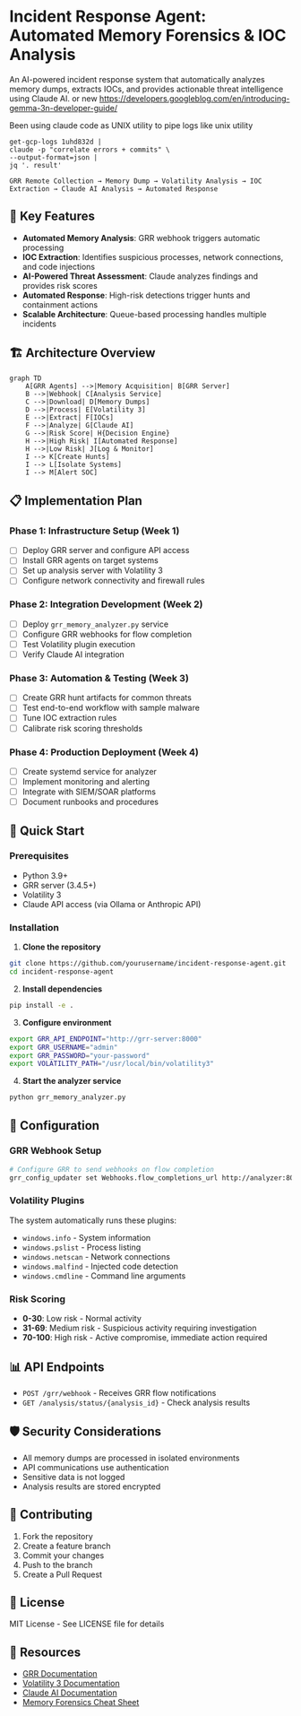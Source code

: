 # Incident Response Agent: Automated Memory Forensics & IOC Analysis

An AI-powered incident response system that automatically analyzes memory dumps, extracts IOCs, and provides actionable threat intelligence using Claude AI. or new https://developers.googleblog.com/en/introducing-gemma-3n-developer-guide/

Been using claude code as UNIX utility to pipe logs like unix utility
```
get-gcp-logs 1uhd832d |
claude -p "correlate errors + commits" \
--output-format=json |
jq '. result'
```


```
GRR Remote Collection → Memory Dump → Volatility Analysis → IOC Extraction → Claude AI Analysis → Automated Response
```

## 🎯 Key Features

- **Automated Memory Analysis**: GRR webhook triggers automatic processing
- **IOC Extraction**: Identifies suspicious processes, network connections, and code injections
- **AI-Powered Threat Assessment**: Claude analyzes findings and provides risk scores
- **Automated Response**: High-risk detections trigger hunts and containment actions
- **Scalable Architecture**: Queue-based processing handles multiple incidents

## 🏗️ Architecture Overview

```mermaid
graph TD
    A[GRR Agents] -->|Memory Acquisition| B[GRR Server]
    B -->|Webhook| C[Analysis Service]
    C -->|Download| D[Memory Dumps]
    D -->|Process| E[Volatility 3]
    E -->|Extract| F[IOCs]
    F -->|Analyze| G[Claude AI]
    G -->|Risk Score| H{Decision Engine}
    H -->|High Risk| I[Automated Response]
    H -->|Low Risk| J[Log & Monitor]
    I --> K[Create Hunts]
    I --> L[Isolate Systems]
    I --> M[Alert SOC]
```

## 📋 Implementation Plan

### Phase 1: Infrastructure Setup (Week 1)
- [ ] Deploy GRR server and configure API access
- [ ] Install GRR agents on target systems
- [ ] Set up analysis server with Volatility 3
- [ ] Configure network connectivity and firewall rules

### Phase 2: Integration Development (Week 2)
- [ ] Deploy `grr_memory_analyzer.py` service
- [ ] Configure GRR webhooks for flow completion
- [ ] Test Volatility plugin execution
- [ ] Verify Claude AI integration

### Phase 3: Automation & Testing (Week 3)
- [ ] Create GRR hunt artifacts for common threats
- [ ] Test end-to-end workflow with sample malware
- [ ] Tune IOC extraction rules
- [ ] Calibrate risk scoring thresholds

### Phase 4: Production Deployment (Week 4)
- [ ] Create systemd service for analyzer
- [ ] Implement monitoring and alerting
- [ ] Integrate with SIEM/SOAR platforms
- [ ] Document runbooks and procedures

## 🚀 Quick Start

### Prerequisites
- Python 3.9+
- GRR server (3.4.5+)
- Volatility 3
- Claude API access (via Ollama or Anthropic API)

### Installation

1. **Clone the repository**
```bash
git clone https://github.com/yourusername/incident-response-agent.git
cd incident-response-agent
```

2. **Install dependencies**
```bash
pip install -e .
```

3. **Configure environment**
```bash
export GRR_API_ENDPOINT="http://grr-server:8000"
export GRR_USERNAME="admin"
export GRR_PASSWORD="your-password"
export VOLATILITY_PATH="/usr/local/bin/volatility3"
```

4. **Start the analyzer service**
```bash
python grr_memory_analyzer.py
```

## 🔧 Configuration

### GRR Webhook Setup
```bash
# Configure GRR to send webhooks on flow completion
grr_config_updater set Webhooks.flow_completions_url http://analyzer:8080/grr/webhook
```

### Volatility Plugins
The system automatically runs these plugins:
- `windows.info` - System information
- `windows.pslist` - Process listing
- `windows.netscan` - Network connections
- `windows.malfind` - Injected code detection
- `windows.cmdline` - Command line arguments

### Risk Scoring
- **0-30**: Low risk - Normal activity
- **31-69**: Medium risk - Suspicious activity requiring investigation
- **70-100**: High risk - Active compromise, immediate action required

## 📊 API Endpoints

- `POST /grr/webhook` - Receives GRR flow notifications
- `GET /analysis/status/{analysis_id}` - Check analysis results

## 🛡️ Security Considerations

- All memory dumps are processed in isolated environments
- API communications use authentication
- Sensitive data is not logged
- Analysis results are stored encrypted

## 🤝 Contributing

1. Fork the repository
2. Create a feature branch
3. Commit your changes
4. Push to the branch
5. Create a Pull Request

## 📝 License

MIT License - See LICENSE file for details

## 🔗 Resources

- [GRR Documentation](https://grr-doc.readthedocs.io/)
- [Volatility 3 Documentation](https://volatility3.readthedocs.io/)
- [Claude AI Documentation](https://docs.anthropic.com/)
- [Memory Forensics Cheat Sheet](https://github.com/volatilityfoundation/volatility/wiki/Command-Reference)
